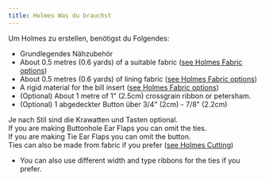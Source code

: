 ```yaml
---
title: Holmes Was du brauchst
---
```


Um Holmes zu erstellen, benötigst du Folgendes:

- Grundlegendes Nähzubehör
- About 0.5 metres (0.6 yards) of a suitable fabric ([see Holmes Fabric options](/docs/patterns/holmes/fabric/))
- About 0.5 metres (0.6 yards) of lining fabric ([see Holmes Fabric options](/docs/patterns/holmes/fabric/))
- A rigid material for the bill insert ([see Holmes Fabric options](/docs/patterns/holmes/fabric/))
- (Optional) About 1 metre of 1" (2.5cm) crossgrain ribbon or petersham.
- (Optional) 1 abgedeckter Button über 3/4" (2cm) - 7/8" (2.2cm)

<Note>

Je nach Stil sind die Krawatten und Tasten optional.\
If you are making Buttonhole Ear Flaps you can omit the ties.\
If you are making Tie Ear Flaps you can omit the button.\
Ties can also be made from fabric if you prefer ([see Holmes Cutting](/docs/patterns/holmes/cutting/))

- You can also use different width and type ribbons for the ties if you prefer.

</Note>
